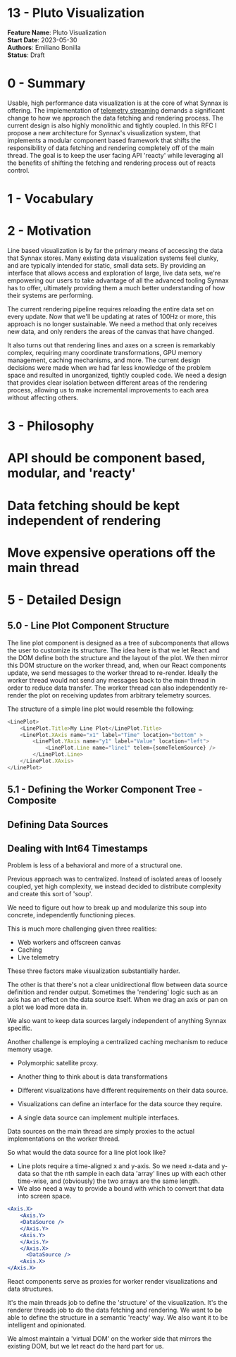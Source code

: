 # 13 - Pluto Visualization

**Feature Name**: Pluto Visualization <br />
**Start Date**: 2023-05-30 <br />
**Authors**: Emiliano Bonilla <br />
**Status**: Draft <br />

# 0 - Summary

Usable, high performance data visualization is at the core of what Synnax is offering.
The implementation of [telemetry streaming](./0012-230501-telemetry-streaming.md) demands
a significant change to how we approach the data fetching and rendering process. The
current design is also highly monolithic and tightly coupled. In this RFC I propose a
new architecture for Synnax's visualization system, that implements a modular component
based framework that shifts the responsibility of data fetching and rendering completely
off of the main thread. The goal is to keep the user facing API 'reacty' while leveraging
all the benefits of shifting the fetching and rendering process out of reacts control.

# 1 - Vocabulary

# 2 - Motivation

Line based visualization is by far the primary means of accessing the data that Synnax
stores. Many existing data visualization systems feel clunky, and are typically intended
for static, small data sets. By providing an interface that allows access and exploration
of large, live data sets, we're empowering our users to take advantage of all the advanced
tooling Synnax has to offer, ultimately providing them a much better understanding of
how their systems are performing.

The current rendering pipeline requires reloading the entire data set on every update.
Now that we'll be updating at rates of 100Hz or more, this approach is no longer
sustainable. We need a method that only receives new data, and only renders the areas
of the canvas that have changed.

It also turns out that rendering lines and axes on a screen is remarkably complex,
requiring many coordinate transformations, GPU memory management, caching mechanisms,
and more. The current design decisions were made when we had far less knowledge of
the problem space and resulted in unorganized, tightly coupled code. We need a design
that provides clear isolation between different areas of the rendering process, allowing
us to make incremental improvements to each area without affecting others.

# 3 - Philosophy

# API should be component based, modular, and 'reacty'

# Data fetching should be kept independent of rendering

# Move expensive operations off the main thread

# 5 - Detailed Design

## 5.0 - Line Plot Component Structure

The line plot component is designed as a tree of subcomponents that allows the user
to customize its structure. The idea here is that we let React and the DOM define both
the structure and the layout of the plot. We then mirror this DOM structure on the
worker thread, and, when our React components update, we send messages to the worker
thread to re-render. Ideally the worker thread would not send any messages back to
the main thread in order to reduce data transfer. The worker thread can also independently
re-render the plot on receiving updates from arbitrary telemetry sources.

The structure of a simple line plot would resemble the following:

```typescript jsx
<LinePlot>
    <LinePlot.Title>My Line Plot</LinePlot.Title>
    <LinePlot.XAxis name="x1" label="Time" location="bottom" >
        <LinePlot.YAxis name="y1" label="Value" location="left">
            <LinePlot.Line name="line1" telem={someTelemSource} />
        </LinePlot.Line>
    </LinePlot.XAxis>
</LinePlot>
```

## 5.1 - Defining the Worker Component Tree - Composite

## Defining Data Sources

## Dealing with Int64 Timestamps

Problem is less of a behavioral and more of a structural one.

Previous approach was to centralized. Instead of isolated areas of loosely
coupled, yet high complexity, we instead decided to distribute complexity and
create this sort of 'soup'.

We need to figure out how to break up and modularize this soup into concrete,
independently functioning pieces.

This is much more challenging given three realities:

- Web workers and offscreen canvas
- Caching
- Live telemetry

These three factors make visualization substantially harder.

The other is that there's not a clear unidirectional flow between
data source definition and render output. Sometimes the 'rendering'
logic such as an axis has an effect on the data source itself. When
we drag an axis or pan on a plot we load more data in.

We also want to keep data sources largely independent of anything Synnax
specific.

Another challenge is employing a centralized caching mechanism to reduce memory
usage.

- Polymorphic satellite proxy.

- Another thing to think about is data transformations
- Different visualizations have different requirements on their data source.
- Visualizations can define an interface for the data source they require.
- A single data source can implement multiple interfaces.

Data sources on the main thread are simply proxies to the actual
implementations on the worker thread.

So what would the data source for a line plot look like?

- Line plots require a time-aligned x and y-axis. So we need x-data
and y-data so that the nth sample in each data 'array' lines up with
each other time-wise, and (obviously) the two arrays are the same length.
- We also need a way to provide a bound with which to convert that data
into screen space.

```jsx
<Axis.X>
    <Axis.Y>
    <DataSource />
    </Axis.Y>
    <Axis.Y>
    </Axis.Y>
    </Axis.X>
      <DataSource />
    <Axis.X>
</Axis.X>
```

React components serve as proxies for worker render visualizations
and data structures.

It's the main threads job to define the 'structure' of the visualization.
It's the renderer threads job to do the data fetching and rendering. We want to be
able to define the structure in a semantic 'reacty' way. We also want it to be intelligent
and opinionated.

We almost maintain a 'virtual DOM' on the worker side that mirrors the existing DOM,
but we let react do the hard part for us.
